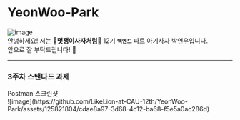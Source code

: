 # YeonWoo-Park
![image](https://github.com/LikeLion-at-CAU-12th/YeonWoo-Park/assets/125821804/70cc83fd-ac83-4504-83f6-eb2f7b058230)<br>
안녕하세요! 저는 **🦁멋쟁이사자처럼🦁** 12기 **`백엔드`** 파트 아기사자 박연우입니다.<br>
앞으로 잘 부탁드립니다! 🤩<br>

***
<h3>3주차 스탠다드 과제</h3>
Postman 스크린샷<br>
![image](https://github.com/LikeLion-at-CAU-12th/YeonWoo-Park/assets/125821804/cdae8a97-3d68-4c12-ba68-f5e5a0ac286d)